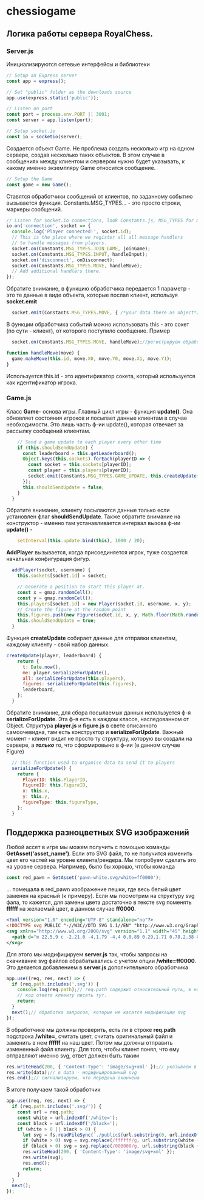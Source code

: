 # chessiogame

## Логика работы сервера RoyalChess.

### Server.js

Инициализируются сетевые интерфейсы и библиотеки


```js
// Setup an Express server
const app = express();

// Set "public" folder as the downloads source
app.use(express.static('public'));

// Listen on port
const port = process.env.PORT || 3001;
const server = app.listen(port);

// Setup socket.io
const io = socketio(server);
```



Создается объект Game. Не проблема создать несколько игр на одном сервере, создав несколько таких объектов. 
В этом случае в сообщениях между клиентом и сервером нужно будет указывать, к какому именно экземпляру Game относится сообщение.


```js
// Setup the Game
const game = new Game();
```



Ставятся обработчики сообщений от клиентов, по заданному событию вызывается функция. Constants.MSG_TYPES… - это просто строки, маркеры сообщений.


```js
// Listen for socket.io connections, look Constants.js, MSG_TYPES for message types
io.on('connection', socket => {
  console.log('Player connected!', socket.id);
  // This is the place where we register all all message handlers
  // to handle messages from players.
  socket.on(Constants.MSG_TYPES.JOIN_GAME, joinGame);
  socket.on(Constants.MSG_TYPES.INPUT, handleInput);
  socket.on('disconnect', onDisconnect);
  socket.on(Constants.MSG_TYPES.MOVE, handleMove);
  // Add additional handlers there.
});
```

Обратите внимание, в функцию обработчика передается 1 параметр - это те данные в виде объекта, которые послал клиент, используя **socket.emit**


```js
  socket.emit(Constants.MSG_TYPES.MOVE, { /*your data there as object*/  });//клиентский код!!!
```



В функции обработчика событий можно использовать this - это сокет (по сути - клиент), от которого поступило сообщение. Пример


```js
  socket.on(Constants.MSG_TYPES.MOVE, handleMove);//регистрируем обрабочик сообщений 'move'

function handleMove(move) {
  game.makeMove(this.id, move.X0, move.Y0, move.X1, move.Y1);
}
```



Используется this.id - это идентификатор сокета, который используется как идентификатор игрока.


### Game.js


Класс **Game**- основа игры. Главный цикл игры - функция **update()**. Она обновляет состояния игроков и посылает данные клиентам в случае необходимости. 
Это лишь часть ф-ии update(), которая отвечает за рассылку сообщений клиентам.


```js
    // Send a game update to each player every other time
    if (this.shouldSendUpdate) {
      const leaderboard = this.getLeaderboard();
      Object.keys(this.sockets).forEach(playerID => {
        const socket = this.sockets[playerID];
        const player = this.players[playerID];
        socket.emit(Constants.MSG_TYPES.GAME_UPDATE, this.createUpdate(player, leaderboard));
      });
      this.shouldSendUpdate = false;
    }
  }
```

Обратите внимание, клиенту посылаются данные только если установлен флаг **shouldSendUpdate**. 
Также обратите внимание на конструктор - именно там устанавливается интервал вызова ф-ии **update()** - 


```js
    setInterval(this.update.bind(this), 1000 / 20);
```



**AddPlayer** вызывается, когда присоединяется игрок, туже создается начальная конфигурация фигур.

```js
  addPlayer(socket, username) {
    this.sockets[socket.id] = socket;

    // Generate a position to start this player at.
    const x = gmap.randomCell();
    const y = gmap.randomCell();
    this.players[socket.id] = new Player(socket.id, username, x, y);
    // Create the figure at the random point
    this.figures.push(new Figure(socket.id, x, y, Math.floor(Math.random() * Math.floor(4))));
    this.shouldSendUpdate = true;
  }
```

Функция **createUpdate** собирает данные для отправки клиентам, каждому клиенту - свой набор данных.

```js
createUpdate(player, leaderboard) {
    return {
      t: Date.now(),
      me: player.serializeForUpdate(),
      all: serializeForUpdate(this.players),
      figures: serializeForUpdate(this.figures),
      leaderboard,
    };
  }
```

Обратите внимание, для сбора посылаемых данных используется ф-я **serializeForUpdate**. Эта ф-я есть в каждом классе, наследованном от Object.
Структура **player.js** и **figure.js** в свете описанного самоочевидна, там есть конструктор и **serializeForUpdate**. 
Важный момент - клиент видит не просто ту структуру, которую вы создали на сервере, а _**только**_ то, что сформировыно в ф-ии (в данном случае Figure)


```js
  // this function used to organise data to send it to players
  serializeForUpdate() {
    return {
      PlayerID: this.PlayerID,
      FigureID: this.FigureID,
      x: this.x,
      y: this.y,
      figureType: this.figureType,
    };
  }
```

## Поддержка разноцветных SVG изображений
Любой ассет в игре мы можем получить с помощью команды **GetAsset('asset_name')**. Если это SVG файл, то не получится изменить цвет его частей на уровне клиента/рендера. Мы попробуем сделать это на уровне сервера. Например, было бы хорошо, чтобы команда
```js
const red_pawn = GetAsset('pawn-white.svg/white=ff0000');
```
... помещала в red_pawn изображение пешки, где весь белый цвет заменен на красный (к примеру). Если мы посмотрим на структуру svg фала, то кажется, для замены цвета 
достаточно в тексте svg поменять **ffffff** на желаемый цвет, в данном случае **ff0000**.
```svg
<?xml version="1.0" encoding="UTF-8" standalone="no"?>
<!DOCTYPE svg PUBLIC "-//W3C//DTD SVG 1.1//EN" "http://www.w3.org/Graphics/SVG/1.1/DTD/svg11.dtd">
<svg xmlns="http://www.w3.org/2000/svg" version="1.1" width="45" height="45">
  <path d="m 22.5,9 c -2.21,0 -4,1.79 -4,4 0,0.89 0.29,1.71 0.78,2.38 C 17.33,16.5 16,18.59 16,21 c 0,2.03 0.94,3.84 2.41,5.03 C 15.41,27.09 11,31.58 11,39.5 H 34 C 34,31.58 29.59,27.09 26.59,26.03 28.06,24.84 29,23.03 29,21 29,18.59 27.67,16.5 25.72,15.38 26.21,14.71 26.5,13.89 26.5,13 c 0,-2.21 -1.79,-4 -4,-4 z" style="opacity:1; fill:#ffffff; fill-opacity:1; fill-rule:nonzero; stroke:#000000; stroke-width:1.5; stroke-linecap:round; stroke-linejoin:miter; stroke-miterlimit:4; stroke-dasharray:none; stroke-opacity:1;"/>
</svg>
```
Для этого мы модифицируем **server.js** так, чтобы запросы на скачивание svg файлов обрабатывались с учетом опции **/white=ff0000**. Это делается добавлением в  **server.js** дополнительного обработчика
```js
app.use((req, res, next) => {
  if (req.path.includes('.svg')) {
    console.log(req.path);// req.path содержит относительный путь, в нашем случае это '/pawn-white.svg/white=ff0000'
    // код ответа клиенту писать тут.
    return;
  }
  next();// обработка запросов, которые не касатся модификации svg
});
```
В обработчике мы должны проверить, есть ли в строке **req.path** подстрока **/white=**, считать цвет, считать оригинальный файл и заменить в нем **ffffff** на наш цвет. Потом мы должны отправить измененный файл клиенту. Для того, чтобы клиент понял, что ему отправляют именно svg, ответ должен быть таким
```js
res.writeHead(200, { 'Content-Type': 'image/svg+xml' });// указываем в заголовке, что это svg
res.write(data);// в data - модифицированный svg
res.end();// сигнализируем, что передача окончена
```
В итоге получаем такой обработчик
```js
app.use((req, res, next) => {
  if (req.path.includes('.svg/')) {
    const url = req.path;
    const white = url.indexOf('/white=');
    const black = url.indexOf('/black=');
    if (white > 0 || black > 0) {
      let svg = fs.readFileSync(`./public${url.substring(0, url.indexOf('.svg') + 4)}`, 'utf8');
      if (white > 0) svg = svg.replace(/ffffff/g, url.substring(white + 7, white + 13));
      if (black > 0) svg = svg.replace(/000000/g, url.substring(black + 7, black + 13));
      res.writeHead(200, { 'Content-Type': 'image/svg+xml' });
      res.write(svg);
      res.end();
      return;
    }
  }
  next();
});
```
